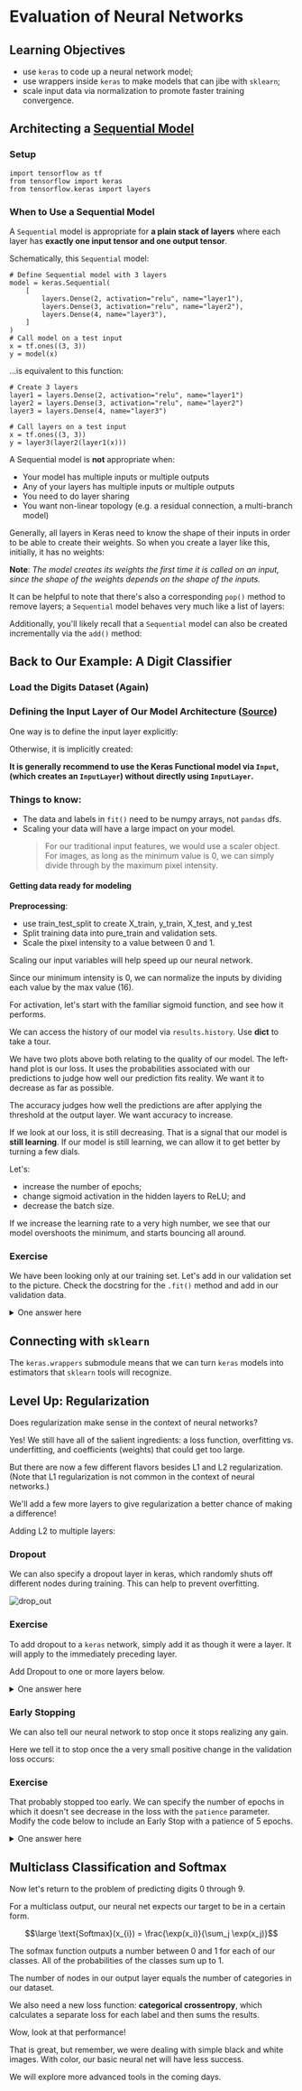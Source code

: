 # Evaluation of Neural Networks

## Learning Objectives

- use `keras` to code up a neural network model;
- use wrappers inside `keras` to make models that can jibe with `sklearn`;
- scale input data via normalization to promote faster training convergence.

## Architecting a [Sequential Model](https://www.tensorflow.org/guide/keras/sequential_model)

### Setup
```
import tensorflow as tf
from tensorflow import keras
from tensorflow.keras import layers
```

### When to Use a Sequential Model

A `Sequential` model is appropriate for **a plain stack of layers** where each layer has **exactly one input tensor and one output tensor**.

Schematically, this `Sequential` model:
```
# Define Sequential model with 3 layers
model = keras.Sequential(
    [
        layers.Dense(2, activation="relu", name="layer1"),
        layers.Dense(3, activation="relu", name="layer2"),
        layers.Dense(4, name="layer3"),
    ]
)
# Call model on a test input
x = tf.ones((3, 3))
y = model(x)

```

...is equivalent to this function:
```
# Create 3 layers
layer1 = layers.Dense(2, activation="relu", name="layer1")
layer2 = layers.Dense(3, activation="relu", name="layer2")
layer3 = layers.Dense(4, name="layer3")

# Call layers on a test input
x = tf.ones((3, 3))
y = layer3(layer2(layer1(x)))
```

A Sequential model is **not** appropriate when:

- Your model has multiple inputs or multiple outputs
- Any of your layers has multiple inputs or multiple outputs
- You need to do layer sharing
- You want non-linear topology (e.g. a residual connection, a multi-branch model)

Generally, all layers in Keras need to know the shape of their inputs in order to be able to create their weights. So when you create a layer like this, initially, it has no weights:

**Note**: *The model creates its weights the first time it is called on an input, since the shape of the weights depends on the shape of the inputs.*

It can be helpful to note that there's also a corresponding `pop()` method to remove layers; a `Sequential` model behaves very much like a list of layers:

Additionally, you'll likely recall that a `Sequential` model can also be created incrementally via the `add()` method:

## Back to Our Example: A Digit Classifier

### Load the Digits Dataset (Again)

### Defining the Input Layer of Our Model Architecture ([Source](https://www.tensorflow.org/api_docs/python/tf/keras/layers/InputLayer))

One way is to define the input layer explicitly:

Otherwise, it is implicitly created:

**It is generally recommend to use the Keras Functional model via `Input`,
(which creates an `InputLayer`) without directly using `InputLayer`.**


### Things to know:

- The data and labels in `fit()` need to be numpy arrays, not `pandas` dfs.
- Scaling your data will have a large impact on your model.
   > For our traditional input features, we would use a scaler object. For images, as long as the minimum value is 0, we can simply divide through by the maximum pixel intensity.

#### Getting data ready for modeling
**Preprocessing**:

- use train_test_split to create X_train, y_train, X_test, and y_test
- Split training data into pure_train and validation sets.
- Scale the pixel intensity to a value between 0 and 1.

Scaling our input variables will help speed up our neural network.

Since our minimum intensity is 0, we can normalize the inputs by dividing each value by the max value (16).

For activation, let's start with the familiar sigmoid function, and see how it performs.

We can access the history of our model via `results.history`.
Use __dict__ to take a tour.

We have two plots above both relating to the quality of our model.  The left-hand plot is our loss. It uses the probabilities associated with our predictions to judge how well our prediction fits reality. We want it to decrease as far as possible.

The accuracy judges how well the predictions are after applying the threshold at the output layer.  We want accuracy to increase.

If we look at our loss, it is still decreasing. That is a signal that our model is **still learning**. If our model is still learning, we can allow it to get better by turning a few dials.

Let's:
- increase the number of epochs;
- change sigmoid activation in the hidden layers to ReLU; and
- decrease the batch size.

If we increase the learning rate to a very high number, we see that our model overshoots the minimum, and starts bouncing all around.

### Exercise

We have been looking only at our training set. Let's add in our validation set to the picture. Check the docstring for the `.fit()` method and add in our validation data.

<details>
    <summary>One answer here</summary>
<code>model = Sequential()
model.add(Dense(12, activation='relu', input_dim=64))
model.add(Dense(8, activation='relu'))
model.add(Dense(4, activation='relu'))
model.add(Dense(1, activation='sigmoid'))
model.compile(optimizer='adam',
              loss='binary_crossentropy',
              metrics=['accuracy'])
results = model.fit(X_pure_train, y_pure_train,
                   validation_data=(X_val, y_val),
                   epochs=30, batch_size=10)
train_loss = results.history['loss']
train_acc = results.history['accuracy']
val_loss = results.history['val_loss']
val_acc = results.history['val_accuracy']
fig, (ax1, ax2) = plt.subplots(1, 2, figsize=(10, 5))
sns.lineplot(x=results.epoch, y=train_loss, ax=ax1, label='train_loss')
sns.lineplot(x=results.epoch, y=train_acc, ax=ax2, label='train_accuracy')
sns.lineplot(x=results.epoch, y=val_loss, ax=ax1, label='val_loss')
sns.lineplot(x=results.epoch, y=val_acc, ax=ax2, label='val_accuracy');</code>
</details>

## Connecting with `sklearn`

The `keras.wrappers` submodule means that we can turn `keras` models into estimators that `sklearn` tools will recognize.

## Level Up: Regularization

Does regularization make sense in the context of neural networks? <br/>

Yes! We still have all of the salient ingredients: a loss function, overfitting vs. underfitting, and coefficients (weights) that could get too large.

But there are now a few different flavors besides L1 and L2 regularization. (Note that L1 regularization is not common in the context of  neural networks.)

We'll add a few more layers to give regularization a better chance of making a difference!

Adding L2 to multiple layers:

### Dropout

We can also specify a dropout layer in keras, which randomly shuts off different nodes during training. This can help to prevent overfitting.

![drop_out](https://github.com/learn-co-curriculum/dsc-network_evaluation_normalization/blob/main/images/drop_out.png?raw=true)

### Exercise

To add dropout to a `keras` network, simply add it as though it were a layer. It will apply to the immediately preceding layer.

Add Dropout to one or more layers below.

<details>
    <summary>One answer here</summary>
<code>model = Sequential()
model.add(Dense(30, activation='relu', input_dim=64))
model.add(Dense(20, activation='relu'))
model.add(Dropout(0.5))
model.add(Dense(12, activation='relu'))
model.add(Dropout(0.2))
model.add(Dense(12, activation='relu'))
model.add(Dense(12, activation='relu'))
model.add(Dense(8, activation='relu'))
model.add(Dense(4, activation='relu'))
model.add(Dense(1, activation ='sigmoid'))

model.compile(optimizer='adam',
              loss='binary_crossentropy',
              metrics=['accuracy'])

results = model.fit(X_pure_train, y_pure_train, epochs=50,
                    batch_size= 32, verbose=0,
                    validation_data=(X_val, y_val))

train_loss = results.history['loss']
train_acc = results.history['accuracy']
val_loss = results.history['val_loss']
val_acc = results.history['val_accuracy']


fig, (ax1, ax2) = plt.subplots(1, 2, figsize=(10, 5))
sns.lineplot(x=results.epoch, y=train_loss, ax=ax1, label='train_loss')
sns.lineplot(x=results.epoch, y=train_acc, ax=ax2, label='train_accuracy')

sns.lineplot(x=results.epoch, y=val_loss, ax=ax1, label='val_loss')
sns.lineplot(x=results.epoch, y=val_acc, ax=ax2, label='val_accuracy');</code>
</details>

### Early Stopping

We can also tell our neural network to stop once it stops realizing any gain.

Here we tell it to stop once the a very small positive change in the validation loss occurs:

### Exercise

That probably stopped too early. We can specify the number of epochs in which it doesn't see decrease in the loss with the `patience` parameter. Modify the code below to include an Early Stop with a patience of 5 epochs.

<details>
    <summary>One answer here</summary>
<code>model = Sequential()
model.add(Dense(30, activation='relu', input_dim=64))
model.add(Dense(20, activation='relu'))
model.add(Dropout(0.5))
model.add(Dense(12, activation='relu'))
model.add(Dense(12, activation='relu'))
model.add(Dense(12, activation='relu'))
model.add(Dense(8, activation='relu'))
model.add(Dense(4, activation='relu'))
model.add(Dense(1, activation ='sigmoid'))

model.compile(optimizer='adam',
              loss='binary_crossentropy',
              metrics=['accuracy'])

# Define the EarlyStopping object



# Place this in a list as the value of the `callbacks` parameter
# in the `.fit()` method.
results = model.fit(X_pure_train, y_pure_train,
                    epochs=50, batch_size= 32,
                    verbose=0, validation_data=(X_val, y_val),
                    callbacks=[early_stop])

train_loss = results.history['loss']
train_acc = results.history['accuracy']
val_loss = results.history['val_loss']
val_acc = results.history['val_accuracy']


fig, (ax1, ax2) = plt.subplots(1, 2, figsize=(10, 5))
sns.lineplot(x=results.epoch, y=train_loss, ax=ax1, label='train_loss')
sns.lineplot(x=results.epoch, y=train_acc, ax=ax2, label='train_accuracy')

sns.lineplot(x=results.epoch, y=val_loss, ax=ax1, label='val_loss')
sns.lineplot(x=results.epoch, y=val_acc, ax=ax2, label='val_accuracy');</code>
</details>

## Multiclass Classification and Softmax

Now let's return to the problem of predicting digits 0 through 9.

For a multiclass output, our neural net expects our target to be in a certain form.

$$\large \text{Softmax}(x_{i}) = \frac{\exp(x_i)}{\sum_j \exp(x_j)}$$

The sofmax function outputs a number between 0 and 1 for each of our classes.  All of the probabilities of the classes sum up to 1.

The number of nodes in our output layer equals the number of categories in our dataset.

We also need a new loss function: **categorical crossentropy**, which calculates a separate loss for each label and then sums the results.

Wow, look at that performance!  

That is great, but remember, we were dealing with simple black and white images.  With color, our basic neural net will have less success.

We will explore more advanced tools in the coming days.

